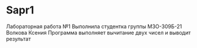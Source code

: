 # Sapr1
Лабораторная работа №1
Выполнила студентка группы М3О-309Б-21 Волкова Ксения
Программа выполняет вычитание двух чисел и выводит результат
